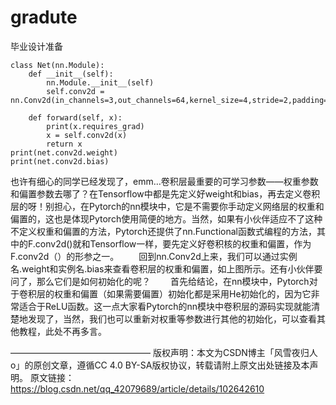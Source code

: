 # gradute
毕业设计准备
```
class Net(nn.Module):
    def __init__(self):
        nn.Module.__init__(self)
        self.conv2d = nn.Conv2d(in_channels=3,out_channels=64,kernel_size=4,stride=2,padding=1)
 
    def forward(self, x):
        print(x.requires_grad)
        x = self.conv2d(x)
        return x
print(net.conv2d.weight)         
print(net.conv2d.bias)
```
也许有细心的同学已经发现了，emm…卷积层最重要的可学习参数——权重参数和偏置参数去哪了？在Tensorflow中都是先定义好weight和bias，再去定义卷积层的呀！别担心，在Pytorch的nn模块中，它是不需要你手动定义网络层的权重和偏置的，这也是体现Pytorch使用简便的地方。当然，如果有小伙伴适应不了这种不定义权重和偏置的方法，Pytorch还提供了nn.Functional函数式编程的方法，其中的F.conv2d()就和Tensorflow一样，要先定义好卷积核的权重和偏置，作为F.conv2d（）的形参之一。
  回到nn.Conv2d上来，我们可以通过实例名.weight和实例名.bias来查看卷积层的权重和偏置，如上图所示。还有小伙伴要问了，那么它们是如何初始化的呢？
  首先给结论，在nn模块中，Pytorch对于卷积层的权重和偏置（如果需要偏置）初始化都是采用He初始化的，因为它非常适合于ReLU函数。这一点大家看Pytorch的nn模块中卷积层的源码实现就能清楚地发现了，当然，我们也可以重新对权重等参数进行其他的初始化，可以查看其他教程，此处不再多言。


————————————————
版权声明：本文为CSDN博主「风雪夜归人o」的原创文章，遵循CC 4.0 BY-SA版权协议，转载请附上原文出处链接及本声明。
原文链接：https://blog.csdn.net/qq_42079689/article/details/102642610
